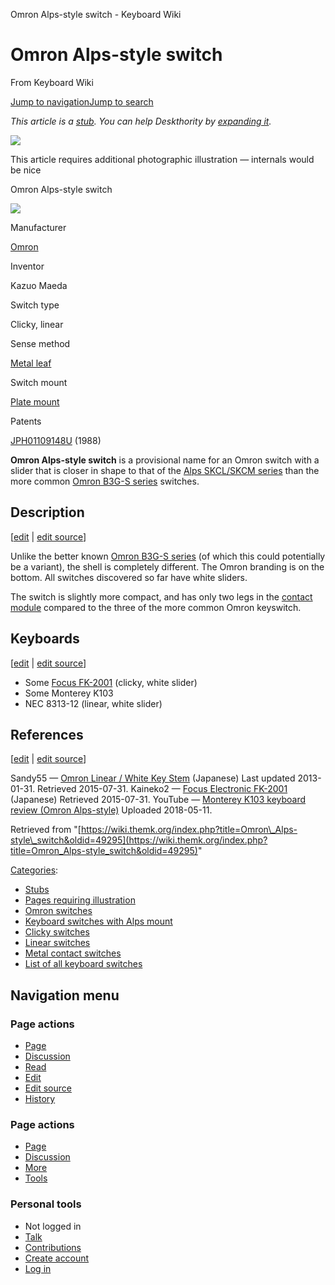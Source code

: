 Omron Alps-style switch - Keyboard Wiki

Omron Alps-style switch
=======================

From Keyboard Wiki 

[Jump to navigation](https://wiki.themk.org/index.php/Omron_Alps-style_switch#column-one)[Jump to search](https://wiki.themk.org/index.php/Omron_Alps-style_switch#searchInput)

*This article is a [stub](https://wiki.themk.org/index.php/Deskthority:stub "Deskthority:stub"). You can help Deskthority by [expanding it](https://wiki.themk.org/index.php?title=Omron_Alps-style_switch&action=edit).*

![](https://wiki.themk.org/images/1/1a/Template_icon--Illustration.png)

This article requires additional photographic illustration — internals would be nice

Omron Alps-style switch

[![](https://wiki.themk.org/images/thumb/e/e7/Omron_Alps-style.jpg/500px-Omron_Alps-style.jpg)](https://wiki.themk.org/index.php/File:Omron_Alps-style.jpg)

Manufacturer

[Omron](https://wiki.themk.org/index.php/Omron "Omron")

Inventor

Kazuo Maeda

Switch type

Clicky, linear

Sense method

[Metal leaf](https://wiki.themk.org/index.php/Metal_leaf "Metal leaf")

Switch mount

[Plate mount](https://wiki.themk.org/index.php/Plate_mount "Plate mount")

Patents

[JPH01109148U](https://worldwide.espacenet.com/publicationDetails/biblio?CC=JP&NR=H01109148U&KC=U&FT=D&locale=jp_EP#) (1988)

**Omron Alps-style switch** is a provisional name for an Omron switch with a slider that is closer in shape to that of the [Alps SKCL/SKCM series](https://wiki.themk.org/index.php/Alps_SKCL/SKCM_series "Alps SKCL/SKCM series") than the more common [Omron B3G-S series](https://wiki.themk.org/index.php/Omron_B3G-S_series "Omron B3G-S series") switches.

Description
-----------

\[[edit](https://wiki.themk.org/index.php?title=Omron_Alps-style_switch&veaction=edit&section=1 "Edit section: Description") | [edit source](https://wiki.themk.org/index.php?title=Omron_Alps-style_switch&action=edit&section=1 "Edit section's source code: Description")\]

Unlike the better known [Omron B3G-S series](https://wiki.themk.org/index.php/Omron_B3G-S_series "Omron B3G-S series") (of which this could potentially be a variant), the shell is completely different. The Omron branding is on the bottom.<ref name="NEC-8313-12" /> All switches discovered so far have white sliders.

The switch is slightly more compact, and has only two legs in the [contact module](https://wiki.themk.org/index.php/Contact_module "Contact module") compared to the three of the more common Omron keyswitch.

Keyboards
---------

\[[edit](https://wiki.themk.org/index.php?title=Omron_Alps-style_switch&veaction=edit&section=2 "Edit section: Keyboards") | [edit source](https://wiki.themk.org/index.php?title=Omron_Alps-style_switch&action=edit&section=2 "Edit section's source code: Keyboards")\]

*   Some [Focus FK-2001](https://wiki.themk.org/index.php/Focus_FK-2001 "Focus FK-2001") (clicky, white slider)<ref name="Kaineko2" />
*   Some Monterey K103<ref name="Monterey"/>
*   NEC 8313-12 (linear, white slider)<ref name="NEC-8313-12" />

References
----------

\[[edit](https://wiki.themk.org/index.php?title=Omron_Alps-style_switch&veaction=edit&section=3 "Edit section: References") | [edit source](https://wiki.themk.org/index.php?title=Omron_Alps-style_switch&action=edit&section=3 "Edit section's source code: References")\]

<references> <ref name="NEC-8313-12">Sandy55 — [Omron Linear / White Key Stem](http://sandy55.fc2web.com/keyboard/omron_linear_n.html) (Japanese) Last updated 2013-01-31. Retrieved 2015-07-31.</ref> <ref name="Kaineko2">Kaineko2 — [Focus Electronic FK-2001](http://hw001.spaaqs.ne.jp/kaineko2/album20120131.html) (Japanese) Retrieved 2015-07-31.</ref> <ref name="Monterey">YouTube — [Monterey K103 keyboard review (Omron Alps-style)](https://www.youtube.com/watch?v=wOLfgKiv4O0) Uploaded 2018-05-11.</ref> </references>

Retrieved from "[https://wiki.themk.org/index.php?title=Omron\_Alps-style\_switch&oldid=49295](https://wiki.themk.org/index.php?title=Omron_Alps-style_switch&oldid=49295)"

[Categories](https://wiki.themk.org/index.php/Special:Categories "Special:Categories"):

*   [Stubs](https://wiki.themk.org/index.php/Category:Stubs "Category:Stubs")
*   [Pages requiring illustration](https://wiki.themk.org/index.php/Category:Pages_requiring_illustration "Category:Pages requiring illustration")
*   [Omron switches](https://wiki.themk.org/index.php/Category:Omron_switches "Category:Omron switches")
*   [Keyboard switches with Alps mount](https://wiki.themk.org/index.php/Category:Keyboard_switches_with_Alps_mount "Category:Keyboard switches with Alps mount")
*   [Clicky switches](https://wiki.themk.org/index.php/Category:Clicky_switches "Category:Clicky switches")
*   [Linear switches](https://wiki.themk.org/index.php/Category:Linear_switches "Category:Linear switches")
*   [Metal contact switches](https://wiki.themk.org/index.php/Category:Metal_contact_switches "Category:Metal contact switches")
*   [List of all keyboard switches](https://wiki.themk.org/index.php/Category:List_of_all_keyboard_switches "Category:List of all keyboard switches")

Navigation menu
---------------

### Page actions

*   [Page](https://wiki.themk.org/index.php/Omron_Alps-style_switch "View the content page [c]")
*   [Discussion](https://wiki.themk.org/index.php?title=Talk:Omron_Alps-style_switch&action=edit&redlink=1 "Discussion about the content page (page does not exist) [t]")
*   [Read](https://wiki.themk.org/index.php/Omron_Alps-style_switch)
*   [Edit](https://wiki.themk.org/index.php?title=Omron_Alps-style_switch&veaction=edit "Edit this page [v]")
*   [Edit source](https://wiki.themk.org/index.php?title=Omron_Alps-style_switch&action=edit "Edit the source code of this page [e]")
*   [History](https://wiki.themk.org/index.php?title=Omron_Alps-style_switch&action=history "Past revisions of this page [h]")

### Page actions

*   [Page](https://wiki.themk.org/index.php/Omron_Alps-style_switch "Page")
*   [Discussion](https://wiki.themk.org/index.php?title=Talk:Omron_Alps-style_switch&action=edit&redlink=1 " (page does not exist)")
*   [More](https://wiki.themk.org/index.php/Omron_Alps-style_switch#p-cactions)
*   [Tools](https://wiki.themk.org/index.php/Omron_Alps-style_switch#p-tb "Tools")

### Personal tools

*   Not logged in
*   [Talk](https://wiki.themk.org/index.php/Special:MyTalk "Discussion about edits from this IP address [n]")
*   [Contributions](https://wiki.themk.org/index.php/Special:MyContributions "A list of edits made from this IP address [y]")
*   [Create account](https://wiki.themk.org/index.php?title=Special:CreateAccount&returnto=Omron+Alps-style+switch "You are encouraged to create an account and log in; however, it is not mandatory")
*   [Log in](https://wiki.themk.org/index.php?title=Special:UserLogin&returnto=Omron+Alps-style+switch "You are encouraged to log in; however, it is not mandatory [o]")

[](https://wiki.themk.org/index.php/Main_Page) [](https://wiki.themk.org/index.php/Omron_Alps-style_switch#sidebar "Jump to navigation")[](https://wiki.themk.org/index.php/Omron_Alps-style_switch#p-personal "user tools")[](https://wiki.themk.org/index.php/Omron_Alps-style_switch#globalWrapper "back to top")
